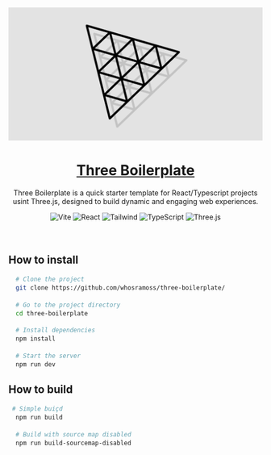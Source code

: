 <a href="https://github.com/whosramoss/three-boilerplate">
  <img alt="three-boilerplate" src="./public/images/thumbnail.png" />
  <h1 align="center">Three Boilerplate</h1>
</a>

<p align="center">
  Three Boilerplate is a quick starter template for React/Typescript projects usint Three.js, designed to build dynamic and engaging web experiences.
</p>

<div align="center">
  <img src="https://img.shields.io/badge/Vite-B73BFE?style=for-the-badge&logo=vite&logoColor=white" alt="Vite">
  <img src="https://img.shields.io/badge/React-563D7C?style=for-the-badge&logo=React&logoColor=fff" alt="React">
  <img src="https://img.shields.io/badge/Tailwind-FEFEFE?style=for-the-badge&logo=tailwindcss" alt="Tailwind">
  <img src="https://img.shields.io/badge/Typescript-007acc?style=for-the-badge&logo=typescript&logoColor=fff" alt="TypeScript">
  <img src="https://img.shields.io/badge/Three.js-000000?style=for-the-badge&logo=three.js&logoColor=white" alt="Three.js">
</div>
<br/>


<br/>

## How to install

```bash
  # Clone the project
  git clone https://github.com/whosramoss/three-boilerplate/

  # Go to the project directory
  cd three-boilerplate

  # Install dependencies
  npm install

  # Start the server 
  npm run dev

```
## How to build

```bash
 # Simple buiçd
  npm run build

  # Build with source map disabled
  npm run build-sourcemap-disabled
```